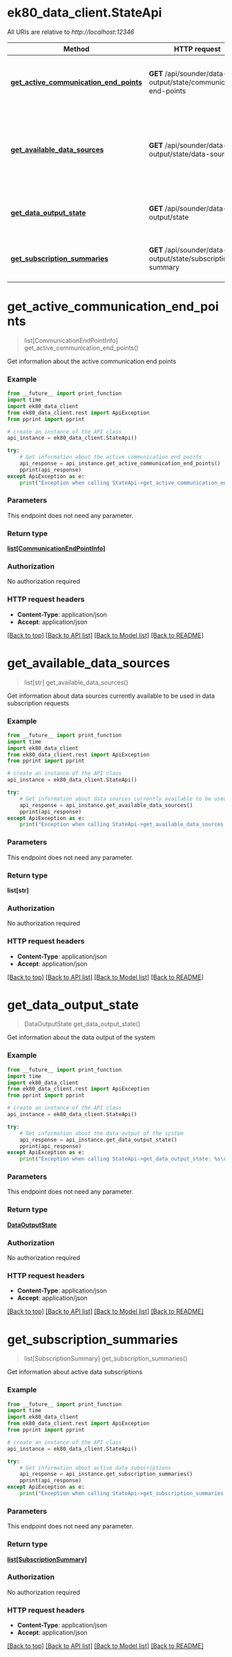 # ek80_data_client.StateApi

All URIs are relative to *http://localhost:12346*

Method | HTTP request | Description
------------- | ------------- | -------------
[**get_active_communication_end_points**](StateApi.md#get_active_communication_end_points) | **GET** /api/sounder/data-output/state/communication-end-points | Get information about the active communication end points
[**get_available_data_sources**](StateApi.md#get_available_data_sources) | **GET** /api/sounder/data-output/state/data-sources | Get information about data sources currently available to be used in data subscription requests
[**get_data_output_state**](StateApi.md#get_data_output_state) | **GET** /api/sounder/data-output/state | Get information about the data output of the system
[**get_subscription_summaries**](StateApi.md#get_subscription_summaries) | **GET** /api/sounder/data-output/state/subscription-summary | Get information about active data subscriptions


# **get_active_communication_end_points**
> list[CommunicationEndPointInfo] get_active_communication_end_points()

Get information about the active communication end points

### Example
```python
from __future__ import print_function
import time
import ek80_data_client
from ek80_data_client.rest import ApiException
from pprint import pprint

# create an instance of the API class
api_instance = ek80_data_client.StateApi()

try:
    # Get information about the active communication end points
    api_response = api_instance.get_active_communication_end_points()
    pprint(api_response)
except ApiException as e:
    print("Exception when calling StateApi->get_active_communication_end_points: %s\n" % e)
```

### Parameters
This endpoint does not need any parameter.

### Return type

[**list[CommunicationEndPointInfo]**](CommunicationEndPointInfo.md)

### Authorization

No authorization required

### HTTP request headers

 - **Content-Type**: application/json
 - **Accept**: application/json

[[Back to top]](#) [[Back to API list]](../README.md#documentation-for-api-endpoints) [[Back to Model list]](../README.md#documentation-for-models) [[Back to README]](../README.md)

# **get_available_data_sources**
> list[str] get_available_data_sources()

Get information about data sources currently available to be used in data subscription requests

### Example
```python
from __future__ import print_function
import time
import ek80_data_client
from ek80_data_client.rest import ApiException
from pprint import pprint

# create an instance of the API class
api_instance = ek80_data_client.StateApi()

try:
    # Get information about data sources currently available to be used in data subscription requests
    api_response = api_instance.get_available_data_sources()
    pprint(api_response)
except ApiException as e:
    print("Exception when calling StateApi->get_available_data_sources: %s\n" % e)
```

### Parameters
This endpoint does not need any parameter.

### Return type

**list[str]**

### Authorization

No authorization required

### HTTP request headers

 - **Content-Type**: application/json
 - **Accept**: application/json

[[Back to top]](#) [[Back to API list]](../README.md#documentation-for-api-endpoints) [[Back to Model list]](../README.md#documentation-for-models) [[Back to README]](../README.md)

# **get_data_output_state**
> DataOutputState get_data_output_state()

Get information about the data output of the system

### Example
```python
from __future__ import print_function
import time
import ek80_data_client
from ek80_data_client.rest import ApiException
from pprint import pprint

# create an instance of the API class
api_instance = ek80_data_client.StateApi()

try:
    # Get information about the data output of the system
    api_response = api_instance.get_data_output_state()
    pprint(api_response)
except ApiException as e:
    print("Exception when calling StateApi->get_data_output_state: %s\n" % e)
```

### Parameters
This endpoint does not need any parameter.

### Return type

[**DataOutputState**](DataOutputState.md)

### Authorization

No authorization required

### HTTP request headers

 - **Content-Type**: application/json
 - **Accept**: application/json

[[Back to top]](#) [[Back to API list]](../README.md#documentation-for-api-endpoints) [[Back to Model list]](../README.md#documentation-for-models) [[Back to README]](../README.md)

# **get_subscription_summaries**
> list[SubscriptionSummary] get_subscription_summaries()

Get information about active data subscriptions

### Example
```python
from __future__ import print_function
import time
import ek80_data_client
from ek80_data_client.rest import ApiException
from pprint import pprint

# create an instance of the API class
api_instance = ek80_data_client.StateApi()

try:
    # Get information about active data subscriptions
    api_response = api_instance.get_subscription_summaries()
    pprint(api_response)
except ApiException as e:
    print("Exception when calling StateApi->get_subscription_summaries: %s\n" % e)
```

### Parameters
This endpoint does not need any parameter.

### Return type

[**list[SubscriptionSummary]**](SubscriptionSummary.md)

### Authorization

No authorization required

### HTTP request headers

 - **Content-Type**: application/json
 - **Accept**: application/json

[[Back to top]](#) [[Back to API list]](../README.md#documentation-for-api-endpoints) [[Back to Model list]](../README.md#documentation-for-models) [[Back to README]](../README.md)

